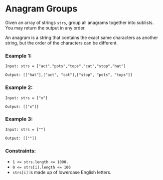 # Anagram Groups
Given an array of strings `strs`, group all anagrams together into sublists. You may return the output in any order.

An anagram is a string that contains the exact same characters as another string, but the order of the characters can be different.

### Example 1:
```
Input: strs = ["act","pots","tops","cat","stop","hat"]

Output: [["hat"],["act", "cat"],["stop", "pots", "tops"]]
```
### Example 2:
```
Input: strs = ["x"]

Output: [["x"]]
```
### Example 3:
``` 
Input: strs = [""]

Output: [[""]]
```
### Constraints:

- `1 <= strs.length <= 1000.`
- `0 <= strs[i].length <= 100`
- `strs[i]` is made up of lowercase English letters.